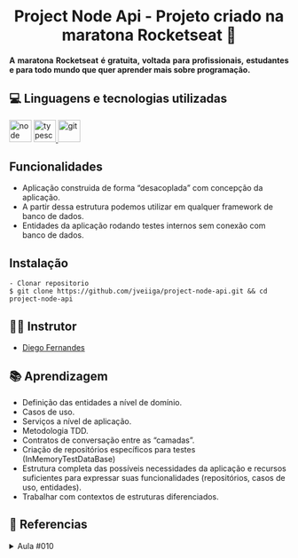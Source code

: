 <h1 align="center">Project Node Api - Projeto criado na maratona Rocketseat 🚀</h1>
<h4 align="justify">A maratona Rocketseat é gratuita, voltada para profissionais, estudantes e para todo mundo que quer aprender mais sobre programação.</h4>

## 💻 Linguagens e tecnologias utilizadas
<p align="left"> 
<a href="https://nodejs.org/en/" target="_blank"><img src="https://encrypted-tbn0.gstatic.com/images?q=tbn:ANd9GcS3uoxh_i09Kql4OVB5AjetPvijl-mxrxkTYpojSZnE1ktqBQPKiG67syvAYntqQO-_QhM&usqp=CAU" alt="node" width="40" height="40" max-width="100%"></a> 
<a href="https://www.typescriptlang.org/docs/handbook/2/generics.html" target="_blank"><img src="https://appmasters.io/static/typescript-logo-26cc95f255ccb936d154b43614f61602.png" alt="typescript" width="40" height="40" max-width="100%"> </a> 
<a href="https://git-scm.com/" target="_blank"> <img src="https://www.vectorlogo.zone/logos/git-scm/git-scm-icon.svg" alt="git" width="40" height="40"/> </a> 

## Funcionalidades
  - Aplicação construida de forma “desacoplada” com concepção da aplicação.
  - A partir dessa estrutura podemos utilizar em qualquer framework de banco de dados.
  - Entidades da aplicação rodando testes internos sem conexão com banco de dados.

## Instalação

    - Clonar repositorio
    $ git clone https://github.com/jveiiga/project-node-api.git && cd project-node-api

## 👨‍🏫 Instrutor

- <a href="https://github.com/diego3g">Diego Fernandes</a> 

## 📚 Aprendizagem

- Definição das entidades a nível de domínio.
- Casos de uso. 
- Serviços a nível de aplicação.
- Metodologia TDD.
- Contratos de conversação entre as “camadas”. 
- Criação de repositórios específicos para testes (InMemoryTestDataBase)
- Estrutura completa das possíveis necessidades da aplicação e recursos suficientes para expressar suas funcionalidades (repositórios, casos de uso, entidades).
- Trabalhar com contextos de estruturas diferenciados.  
  
## 📂 Referencias
  <details>
    <summary>Aula #010</summary>
      - <a href="https://www.martinfowler.com/bliki/InMemoryTestDatabase.html">InMemoryTestDatabase</a> <br>
  </details>
  

